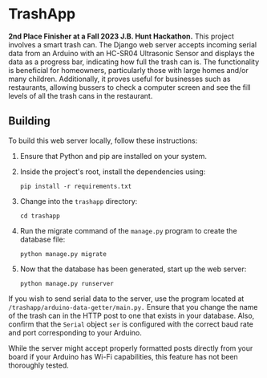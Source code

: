 # TrashApp

**2nd Place Finisher at a Fall 2023 J.B. Hunt Hackathon.** This project involves a smart trash can. The Django web server accepts incoming serial data from an Arduino with an HC-SR04 Ultrasonic Sensor and displays the data as a progress bar, indicating how full the trash can is. The functionality is beneficial for homeowners, particularly those with large homes and/or many children. Additionally, it proves useful for businesses such as restaurants, allowing bussers to check a computer screen and see the fill levels of all the trash cans in the restaurant.

## Building
To build this web server locally, follow these instructions:


1. Ensure that Python and pip are installed on your system.

2. Inside the project's root, install the dependencies using:
    ```
    pip install -r requirements.txt
    ```

3. Change into the `trashapp` directory: 
    ```
    cd trashapp
    ```
4. Run the migrate command of the `manage.py` program to create the database file:
    ```
    python manage.py migrate
    ```
5. Now that the database has been generated, start up the web server:
    ```
    python manage.py runserver
    ```

If you wish to send serial data to the server, use the program located at `/trashapp/arduino-data-getter/main.py.` Ensure that you change the name of the trash can in the HTTP post to one that exists in your database. Also, confirm that the `Serial` object `ser` is configured with the correct baud rate and port corresponding to your Arduino.

While the server might accept properly formatted posts directly from your board if your Arduino has Wi-Fi capabilities, this feature has not been thoroughly tested.